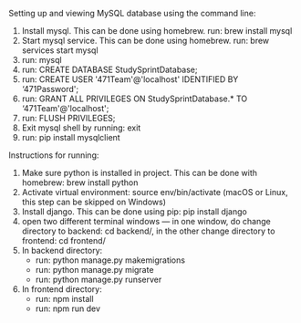 Setting up and viewing MySQL database using the command line:

1. Install mysql. This can be done using homebrew. run: brew install mysql
2. Start mysql service. This can be done using homebrew. run: brew services start mysql
3. run: mysql
4. run: CREATE DATABASE StudySprintDatabase;
5. run: CREATE USER '471Team'@'localhost' IDENTIFIED BY ‘471Password';
6. run: GRANT ALL PRIVILEGES ON StudySprintDatabase.* TO ‘471Team'@'localhost';
7. run: FLUSH PRIVILEGES;
8. Exit mysql shell by running: exit
9. run: pip install mysqlclient



Instructions for running:

1. Make sure python is installed in project. This can be done with homebrew: brew install python
2. Activate virtual environment: source env/bin/activate (macOS or Linux, this step can be skipped on Windows)
3. Install django. This can be done using pip: pip install django
4. open two different terminal windows — in one window, do change directory to backend: cd backend/, in the other change
directory to frontend: cd frontend/
5. In backend directory:
   - run: python manage.py makemigrations
   - run: python manage.py migrate
   - run: python manage.py runserver
6. In frontend directory:
   - run: npm install
   - run: npm run dev
